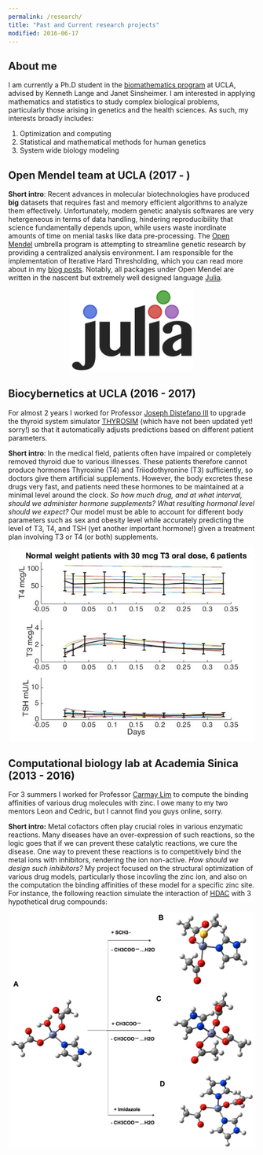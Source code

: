 ```yaml
---
permalink: /research/
title: "Past and Current research projects"
modified: 2016-06-17
---
```


## About me 

I am currently a Ph.D student in the [biomathematics program](http://www.biomath.ucla.edu/) at UCLA, advised by Kenneth Lange and Janet Sinsheimer. I am interested in applying mathematics and statistics to study complex biological problems, particularly those arising in genetics and the health sciences. As such, my interests broadly includes:

1. Optimization and computing
1. Statistical and mathematical methods for human genetics
1. System wide biology modeling

## Open Mendel team at UCLA (2017 - )

**Short intro**: Recent advances in molecular biotechnologies have produced **big** datasets that requires fast and memory efficient algorithms to analyze them effectively. Unfortunately, modern genetic analysis softwares are very hetergeneous in terms of data handling, hindering reproducibility that science fundamentally depends upon, while users waste inordinate amounts of time on menial tasks like data pre-processing. The [Open Mendel](https://openmendel.github.io/) umbrella program is attempting to streamline genetic research by providing a centralized analysis environment. I am responsible for the implementation of Iterative Hard Thresholding, which you can read more about in my [blog posts](https://biona001.github.io/year-archive/). Notably, all packages under Open Mendel are written in the nascent but extremely well designed language [Julia](https://julialang.org/). 

<p align="center">
  <img src="../images/Julia_prog_language.png" alt="Photo" style="width: 250px;"/> 
</p>


## Biocybernetics at UCLA (2016 - 2017)

For almost 2 years I worked for Professor [Joseph Distefano III](https://www.cs.ucla.edu/joseph-distefano-iii/) to upgrade the thyroid system simulator [THYROSIM](http://biocyb1.cs.ucla.edu/thyrosim/) (which have not been updated yet! sorry!) so that it automatically adjusts predictions based on different patient parameters. 

**Short intro**: In the medical field, patients often have impaired or completely removed thyroid due to various illnesses. These patients therefore cannot produce hormones Thyroxine (T4) and Triiodothyronine (T3) sufficiently, so doctors give them artificial supplements. However, the body excretes these drugs very fast, and patients need these hormones to be maintained at a minimal level around the clock. *So how much drug, and at what interval, should we administer hormone supplements? What resulting hormonal level should we expect?* Our model must be able to account for different body parameters such as sex and obesity level while accurately predicting the level of T3, T4, and TSH (yet another important hormone!) given a treatment plan involving T3 or T4 (or both) supplements.


<p align="center">
  <img src="../images/normal30_error16.jpg" alt="Photo" style="width: 500px;"/>
</p>

## Computational biology lab at Academia Sinica (2013 - 2016)

For 3 summers I worked for Professor [Carmay Lim](http://www.ibms.sinica.edu.tw/pi_webpage/blue_style2016/index.php?p_id=34&journal_info_sysid=100612) to compute the binding affinities of various drug molecules with zinc. I owe many to my two mentors Leon and Cedric, but I cannot find you guys online, sorry. 

**Short intro:** Metal cofactors often play crucial roles in various enzymatic reactions. Many diseases have an over-expression of such reactions, so the logic goes that if we can prevent these catalytic reactions, we cure the disease. One way to prevent these reactions is to competitively bind the metal ions with inhibitors, rendering the ion non-active. *How should we design such inhibitors?* My project focused on the structural optimization of various drug models, particularly those incovling the zinc ion, and also on the computation the binding affinities of these model for a specific zinc site. For instance, the following reaction simulate the interaction of [HDAC](https://en.wikipedia.org/wiki/Histone_deacetylase) with 3 hypothetical drug compounds:

<p align="center">
  <img src="../images/HHDw-2.png" alt="Photo" style="width: 700px;"/>
</p>
